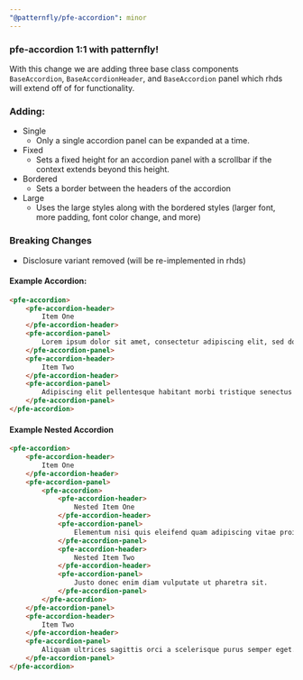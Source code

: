 ```yaml
---
"@patternfly/pfe-accordion": minor
---
```


### pfe-accordion 1:1 with patternfly!  

With this change we are adding three base class components `BaseAccordion`, `BaseAccordionHeader`, and `BaseAccordion` panel which rhds will extend off of for functionality. 

### Adding: 
- Single
    - Only a single accordion panel can be expanded at a time.
- Fixed
    - Sets a fixed height for an accordion panel with a scrollbar if the context extends beyond this height.
- Bordered
    - Sets a border between the headers of the accordion
- Large 
    - Uses the large styles along with the bordered styles (larger font, more padding, font color change, and more)

### Breaking Changes
- Disclosure variant removed (will be re-implemented in rhds)

#### Example Accordion:
```html
<pfe-accordion>
    <pfe-accordion-header>
        Item One
    </pfe-accordion-header>
    <pfe-accordion-panel>
        Lorem ipsum dolor sit amet, consectetur adipiscing elit, sed do eiusmod tempor incididunt ut labore et dolore magna aliqua.
    </pfe-accordion-panel>
    <pfe-accordion-header>
        Item Two
    </pfe-accordion-header>
    <pfe-accordion-panel>
        Adipiscing elit pellentesque habitant morbi tristique senectus et netus et.
    </pfe-accordion-panel>
</pfe-accordion>
```

#### Example Nested Accordion 
```html
<pfe-accordion>
    <pfe-accordion-header>
        Item One
    </pfe-accordion-header>
    <pfe-accordion-panel>
        <pfe-accordion>
            <pfe-accordion-header>
                Nested Item One
            </pfe-accordion-header>
            <pfe-accordion-panel>
                Elementum nisi quis eleifend quam adipiscing vitae proin sagittis.
            </pfe-accordion-panel>
            <pfe-accordion-header>
                Nested Item Two
            </pfe-accordion-header>
            <pfe-accordion-panel>
                Justo donec enim diam vulputate ut pharetra sit. 
            </pfe-accordion-panel>
        </pfe-accordion>
    </pfe-accordion-panel>
    <pfe-accordion-header>
        Item Two
    </pfe-accordion-header>
    <pfe-accordion-panel>
        Aliquam ultrices sagittis orci a scelerisque purus semper eget.
    </pfe-accordion-panel>
</pfe-accordion>
```